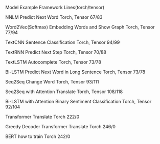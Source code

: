 Model 	Example 	Framework 	Lines(torch/tensor)

NNLM 	Predict Next Word 	Torch, Tensor 	67/83

Word2Vec(Softmax) 	Embedding Words and Show Graph 	Torch, Tensor 	77/94

TextCNN 	Sentence Classification 	Torch, Tensor 	94/99

TextRNN 	Predict Next Step 	Torch, Tensor 	70/88

TextLSTM 	Autocomplete 	Torch, Tensor 	73/78

Bi-LSTM 	Predict Next Word in Long Sentence 	Torch, Tensor 	73/78

Seq2Seq 	Change Word 	Torch, Tensor 	93/111

Seq2Seq with Attention 	Translate 	Torch, Tensor 	108/118

Bi-LSTM with Attention 	Binary Sentiment Classification 	Torch, Tensor 	92/104

Transformer 	Translate 	Torch 	222/0

Greedy Decoder Transformer 	Translate 	Torch 	246/0

BERT 	how to train 	Torch 	242/0
